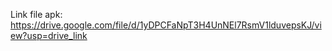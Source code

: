 Link file apk: https://drive.google.com/file/d/1yDPCFaNpT3H4UnNEl7RsmV1lduvepsKJ/view?usp=drive_link
